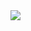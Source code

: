 <img src="https://www.investopedia.com/thmb/oua-gYbiCSF8lPSysXWt25cqGY4=/250x202/filters:no_upscale()/laffercurve-5bfd6c1b46e0fb0026957e0a">